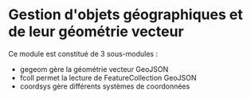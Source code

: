 # Gestion d'objets géographiques et de leur géométrie vecteur

Ce module est constitué de 3 sous-modules :

  - gegeom gère la géométrie vecteur GeoJSON
  - fcoll permet la lecture de FeatureCollection GeoJSON
  - coordsys gère différents systèmes de coordonnées

